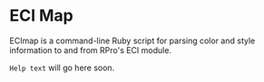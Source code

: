 # ECI Map
ECImap is a command-line Ruby script for parsing color and style information to and from RPro's ECI module.

```Help text``` will go here soon.